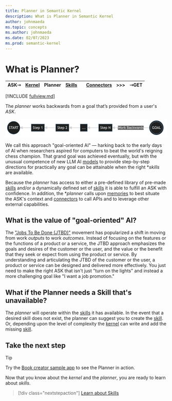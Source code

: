 ```yaml
---
title: Planner in Semantic Kernel
description: What is Planner in Semantic Kernel
author: johnmaeda
ms.topic: concepts
ms.author: johnmaeda
ms.date: 02/07/2023
ms.prod: semantic-kernel
---
```


# What is Planner?

| ASK⇾ | [Kernel](kernel) | Planner | [Skills](skills)| |[Connectors](Connectors) | >>>|  ⇾GET | 
|---|---|---|---|---|---|---|---|

[!INCLUDE [fullview.md](../includes/fullview.md)]

The _planner_ works backwards from a goal that’s provided from a user's _ASK_. 

![](../media/goaloriented.png)

We call this approach "goal-oriented AI" — harking back to the early days of AI when researchers aspired for computers to beat the world's reigning chess champion. That grand goal was achieved eventually, but with the unusual competence of new LLM AI [models](/semantic-kernel/concepts-ai/models) to provide step-by-step directions for practically any goal can be attainable when the right **skills* are available. 

Because the _planner_ has access to either a pre-defined library of pre-made [skills](/semantic-kernel/concepts-sk/skills) and/or a dynamically defined set of [skills](/semantic-kernel/concepts-sk/skills) it is able to fulfill an ASK with confidence. In addition, the **planner* calls upon [memories](/semantic-kernel/concepts-sk/memories) to best situate the ASK's context and [connectors](/semantic-kernel/concepts-sk/connectors) to call APIs and to leverage other external capabilities.

## What is the value of "goal-oriented" AI?

The ["Jobs To Be Done (JTBD)"](../support/bibliography#jobs-to-be-done) movement has popularized a shift in moving from work _outputs_ to work _outcomes_. Instead of focusing on the features or the functions of a product or a service, the JTBD approach emphasizes the goals and desires of the customer or the user, and the value or the benefit that they seek or expect from using the product or service. By understanding and articulating the JTBD of the customer or the user, a product or service can be designed and delivered more effectively. You just need to make the right ASK that isn't just "turn on the lights" and instead a more challenging goal like "I want a job promotion."

## What if the Planner needs a Skill that's unavailable?

The _planner_ will operate within the [skills](/semantic-kernel/concepts-sk/skills) it has available. In the event that a desired skill does not exist, the planner can suggest you to create the [skill](/semantic-kernel/concepts-sk/skills). Or, depending upon the level of complexity the [kernel](/semantic-kernel/concepts-sk/kernel) can write and add the missing [skill](/semantic-kernel/concepts-sk/skills). 

## Take the next step

> [!TIP]
> Try the [Book creator sample app](/semantic-kernel/samples/bookcreator) to see the Planner in action.

Now that you know about the _kernel_ and the _planner_, you are ready to learn about _skills_.

> [!div class="nextstepaction"]
> [Learn about Skills](skills.md)
